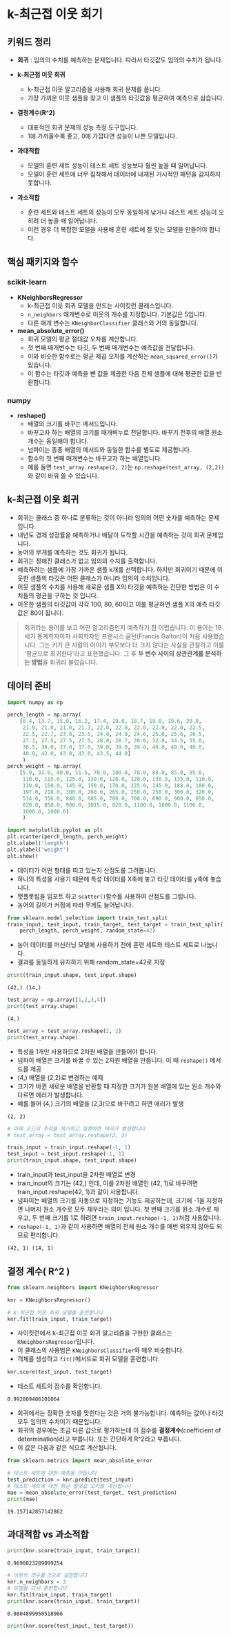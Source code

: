 # k-최근접 이웃 회기

## 키워드 정리

- **회귀** : 임의의 수치를 예측하는 문제입니다. 따라서 타깃값도 임의의 수치가 됩니다.
- **k-최근접 이웃 회귀**

  - k-최근접 이웃 알고리즘을 사용해 회귀 문제를 풉니다.
  - 가장 가까운 이웃 샘플을 찾고 이 샘플의 타깃값을 평균하여 예측으로 삼습니다.

- **결정계수(R^2)**

  - 대표적인 회귀 문제의 성능 측정 도구입니다.
  - 1에 가까울수록 좋고, 0에 가깝다면 성능이 나쁜 모델입니다.

- **과대적합**
  - 모델의 훈련 세트 성능이 테스트 세트 성능보다 훨씬 높을 때 일어납니다.
  - 모델이 훈련 세트에 너무 집착해서 데이터에 내재된 거시적인 패턴을 감지하지 못합니다.
- **과소적합**
  - 훈련 세트와 테스트 세트의 성능이 모두 동일하게 낮거나 테스트 세트 성능이 오히려 더 높을 때 일어납니다.
  - 이런 경우 더 복잡한 모델을 사용해 훈련 세트에 잘 맞는 모델을 만들어야 합니다.

## 핵심 패키지와 함수

### scikit-learn

- **KNeighborsRegressor**
  - k-최근접 이웃 회귀 모델을 만드는 사이킷런 클래스입니다.
  - `n_neighbors` 매개변수로 이웃의 개수를 지정합니다. 기본값은 5입니다.
  - 다른 매개 변수는 `KNeighborClassifier` 클래스와 거의 동일합니다.
- **mean_absolute_error()**
  - 회귀 모델의 평균 절대값 오차를 계산합니다.
  - 첫 번째 매개변수는 타깃, 두 번째 매개변수는 예측값을 전달합니다.
  - 이와 비슷한 함수로는 평균 제곱 오차를 계산하는 `mean_squared_error()`가 있습니다.
  - 이 함수는 타깃과 예측을 뺀 값을 제곱한 다음 전체 샘플에 대해 평균한 값을 반환합니다.

### numpy

- **reshape()**
  - 배열의 크기를 바꾸는 메서드입니다.
  - 바꾸고자 하는 배열의 크기를 매개벼누로 전달합니다. 바꾸기 전후의 배열 원소 개수는 동일해야 합니다.
  - 넘파이는 종종 배열의 메서드와 동일한 함수를 별도로 제공합니다.
  - 함수의 첫 번째 매개변수는 바꾸고자 하는 배열입니다.
  - 예를 들면 `test_array.reshape(2, 2)`는 `np.reshape(test_array, (2,2))`와 같이 바꿔 쓸 수 있습니다.

## k-최근접 이웃 회귀

- 회귀는 클래스 중 하나로 분류하는 것이 아니라 임의의 어떤 숫자를 예측하는 문제입니다.
- 내년도 경제 성장률을 예측하거나 배달이 도착할 시간을 예측하는 것이 회귀 문제입니다.
- 농어의 무게를 예측하는 것도 회귀가 됩니다.
- 회귀는 정해진 클래스가 없고 임의의 수치를 출력합니다.
- 예측하려는 샘플에 가장 가까운 샘플 k개를 선택합니다. 하지만 회귀이기 때문에 이웃한 샘플의 타깃은 어떤 클래스가 아니라 임의의 수치입니다.
- 이웃 샘플의 수치를 사용해 새로운 샘플 X의 타깃을 예측하는 간단한 방법은 이 수치들의 평균을 구하는 것 입니다.
- 이웃한 샘플의 타깃값이 각각 100, 80, 60이고 이를 평균하면 샘플 X의 예측 타깃값은 80이 됩니다.

> 회귀라는 용어를 보고 어떤 알고리즘인지 예측하기 참 어렵습니다. 이 용어는 19세기 통계학자이자 사회학자인 프랜시스 골턴(Francis Galton)이 처음 사용했습니다. 그는 키가 큰 사람의 아이가 부모보다 더 크지 않다는 사실을 관찰하고 이를 '평균으로 회귀한다'라고 표현했습니다. 그 후 **두 변수 사이의 상관관계를 분석하는 방법**을 회귀라 불렀습니다.

## 데이터 준비

```python
import numpy as np
```

```python
perch_length = np.array(
    [8.4, 13.7, 15.0, 16.2, 17.4, 18.0, 18.7, 19.0, 19.6, 20.0,
     21.0, 21.0, 21.0, 21.3, 22.0, 22.0, 22.0, 22.0, 22.0, 22.5,
     22.5, 22.7, 23.0, 23.5, 24.0, 24.0, 24.6, 25.0, 25.6, 26.5,
     27.3, 27.5, 27.5, 27.5, 28.0, 28.7, 30.0, 32.8, 34.5, 35.0,
     36.5, 36.0, 37.0, 37.0, 39.0, 39.0, 39.0, 40.0, 40.0, 40.0,
     40.0, 42.0, 43.0, 43.0, 43.5, 44.0]
     )
perch_weight = np.array(
    [5.9, 32.0, 40.0, 51.5, 70.0, 100.0, 78.0, 80.0, 85.0, 85.0,
     110.0, 115.0, 125.0, 130.0, 120.0, 120.0, 130.0, 135.0, 110.0,
     130.0, 150.0, 145.0, 150.0, 170.0, 225.0, 145.0, 188.0, 180.0,
     197.0, 218.0, 300.0, 260.0, 265.0, 250.0, 250.0, 300.0, 320.0,
     514.0, 556.0, 840.0, 685.0, 700.0, 700.0, 690.0, 900.0, 650.0,
     820.0, 850.0, 900.0, 1015.0, 820.0, 1100.0, 1000.0, 1100.0,
     1000.0, 1000.0]
     )
```

```python
import matplotlib.pyplot as plt
plt.scatter(perch_length, perch_weight)
plt.xlabel('length')
plt.ylabel('weight')
plt.show()
```

- 데이터가 어떤 형태를 띠고 있는지 산점도를 그려봅니다.
- 하나의 특성을 사용기 때문에 특성 데이터를 X축에 놓고 타깃 데이터를 y축에 놓습니다.
- 맷플롯립을 임포트 하고 `scatter()`함수를 사용하여 산점도를 그립니다.
- 농어의 길이가 커짐에 따라 무게도 늘어납니다.

```python
from sklearn.model_selection import train_test_split
train_input, test_input, train_target, test_target = train_test_split(
    perch_length, perch_weight, random_state=42)
```

- 농어 데이터를 머신러닝 모델에 사용하기 전에 훈련 세트와 테스트 세트로 나눕니다.
- 결과를 동일하게 유지하기 위해 random_state=42로 지정

```python
print(train_input.shape, test_input.shape)
```

```
(42,) (14,)
```

```python
test_array = np.array([1,2,3,4])
print(test_array.shape)
```

```
(4,)
```

```python
test_array = test_array.reshape(2, 2)
print(test_array.shape)
```

- 특성을 1개만 사용하므로 2차원 배열을 만들어야 합니다.
- 넘파이 배열은 크기를 바꿀 수 있는 2차원 배열을 만듭니다. 이 때 `reshape()` 메서드를 제공
- (4,) 배열을 (2,2)로 변경하는 예제
- 크기가 바뀐 새로운 배열을 반환할 때 지정한 크기가 원본 배열에 있는 원소 개수와 다르면 에러가 발생합니다.
- 예를 들어 (4,) 크기의 배열을 (2,3)으로 바꾸려고 하면 에러가 발생

```
(2, 2)
```

```python
# 아래 코드의 주석을 제거하고 실행하면 에러가 발생합니다
# test_array = test_array.reshape(2, 3)
```

```python
train_input = train_input.reshape(-1, 1)
test_input = test_input.reshape(-1, 1)
print(train_input.shape, test_input.shape)
```

- train_input과 test_input을 2차원 배열로 변경
- train_input의 크기는 (42,) 인데, 이를 2차원 배열인 (42, 1)로 바꾸려면 train_input.reshape(42, 1)과 같이 사용합니다.
- 넘파이는 배열의 크기를 자동으로 지정하는 기능도 제공하는데, 크기에 -1을 지정하면 나머지 원소 개수로 모두 채우라는 의미 입니다. 첫 번째 크기를 원소 개수로 채우고, 두 번째 크기를 1로 하려면 `train_input.reshape(-1, 1)`처럼 사용합니다.
- `reshape(-1, 1)`과 같이 사용하면 배열의 전체 원소 개수를 매번 외우지 않아도 되므로 편리합니다.

```
(42, 1) (14, 1)
```

## 결정 계수( R^2 )

```python
from sklearn.neighbors import KNeighborsRegressor

knr = KNeighborsRegressor()

# k-최근접 이웃 회귀 모델을 훈련합니다
knr.fit(train_input, train_target)
```

- 사이킷런에서 k-최근접 이웃 회귀 알고리즘을 구현한 클래스는 `KNeighborsRegressor`입니다. 
- 이 클래스의 사용법은 `KNeighborsClassifier`와 매우 비슷합니다.
- 객체를 생성하고 `fit()`메서드로 회귀 모델을 훈련합니다.


```python
knr.score(test_input, test_target)
```

- 테스트 세트의 점수를 확인합니다.

```
0.992809406101064
```

- 회귀에서는 정확한 숫자를 맞힌다는 것은 거의 불가능합니다. 예측하는 값이나 타깃 모두 임의의 수치이기 때문입니다.
- 회귀의 경우에는 조금 다른 값으로 평가하는데 이 점수를 **결정계수**(coefficient of determination)라고 부릅니다. 또는 간단하게 R^2라고 부릅니다. 
- 이 값은 다음과 같은 식으로 계산됩니다.

```python
from sklearn.metrics import mean_absolute_error
```

```python
# 테스트 세트에 대한 예측을 만듭니다
test_prediction = knr.predict(test_input)
# 테스트 세트에 대한 평균 절댓값 오차를 계산합니다
mae = mean_absolute_error(test_target, test_prediction)
print(mae)
```

```
19.157142857142862
```

## 과대적합 vs 과소적합

```python
print(knr.score(train_input, train_target))
```

```
0.9698823289099254
```

```python
# 이웃의 갯수를 3으로 설정합니다
knr.n_neighbors = 3
# 모델을 다시 훈련합니다
knr.fit(train_input, train_target)
print(knr.score(train_input, train_target))
```

```
0.9804899950518966
```

```python
print(knr.score(test_input, test_target))
```

